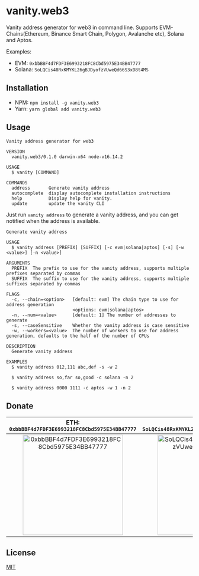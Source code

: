 # vanity.web3

Vanity address generator for web3 in command line. Supports EVM-Chains(Ethereum, Binance Smart Chain, Polygon, Avalanche etc), Solana and Aptos.

Examples:

- EVM: `0xbbBBF4d7FDF3E6993218FC8Cbd5975E34BB47777`
- Solana: `SoLQCis48RxKMYKL26gBJDyofzVUweQd66S3xD8t4MS`

## Installation

- NPM: `npm install -g vanity.web3`
- Yarn: `yarn global add vanity.web3`

## Usage

```shell
Vanity address generator for web3

VERSION
  vanity.web3/0.1.0 darwin-x64 node-v16.14.2

USAGE
  $ vanity [COMMAND]

COMMANDS
  address       Generate vanity address
  autocomplete  display autocomplete installation instructions
  help          Display help for vanity.
  update        update the vanity CLI
```

Just run `vanity address` to generate a vanity address, and you can get notified when the address is available.

```shell
Generate vanity address

USAGE
  $ vanity address [PREFIX] [SUFFIX] [-c evm|solana|aptos] [-s] [-w <value>] [-n <value>]

ARGUMENTS
  PREFIX  The prefix to use for the vanity address, supports multiple prefixes separated by commas
  SUFFIX  The suffix to use for the vanity address, supports multiple suffixes separated by commas

FLAGS
  -c, --chain=<option>   [default: evm] The chain type to use for address generation
                         <options: evm|solana|aptos>
  -n, --num=<value>      [default: 1] The number of addresses to generate
  -s, --caseSensitive    Whether the vanity address is case sensitive
  -w, --workers=<value>  The number of workers to use for address generation, defaults to the half of the number of CPUs

DESCRIPTION
  Generate vanity address

EXAMPLES
  $ vanity address 012,111 abc,def -s -w 2

  $ vanity address so,far so,good -c solana -n 2

  $ vanity address 0000 1111 -c aptos -w 1 -n 2
```

## Donate

| ETH: `0xbbBBF4d7FDF3E6993218FC8Cbd5975E34BB47777` | SOL: `SoLQCis48RxKMYKL26gBJDyofzVUweQd66S3xD8t4MS` |
| :-------------------: | :-------------------: |
| <img src="https://user-images.githubusercontent.com/5813232/184662542-23314cbb-e949-4ae9-b6b2-26af134c68ee.png" alt="0xbbBBF4d7FDF3E6993218FC8Cbd5975E34BB47777" width="270"/> | <img src="https://user-images.githubusercontent.com/5813232/184808707-00f59179-fd85-4a60-a65e-a923769d6f7f.png" alt="SoLQCis48RxKMYKL26gBJDyofzVUweQd66S3xD8t4MS" width="270"/> |

## License

[MIT](./LICENSE)

